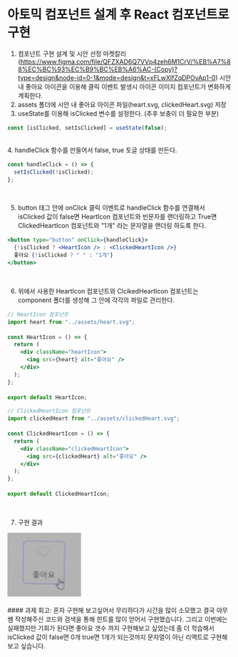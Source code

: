 # 아토믹 컴포넌트 설계 후 React 컴포넌트로 구현

1. 컴포넌트 구현 설계 및 시안 선정
   마켓칼리(https://www.figma.com/file/QFZXAD6Q7VVp4zeh6M1CrV/%EB%A7%88%EC%BC%93%EC%B9%BC%EB%A6%AC-(Copy)?type=design&node-id=0-1&mode=design&t=xFLwXIfZqDPOvAp1-0) 시안 내 좋아요 아이콘을 이용해 클릭 이벤트 발생시 아이콘 이미지 컴포넌트가 변화하게 계획한다.
   <br>
2. assets 폴더에 시안 내 좋아요 아이콘 파일(heart.svg, clickedHeart.svg) 저장
   <br>
3. useState를 이용해 isClicked 변수를 설정한다. (추후 보충이 더 필요한 부분)

```js
const [isClicked, setIsClicked] = useState(false);
```

<br>
4. handleClick 함수를 만들어서 false, true 토글 상태를 만든다.

```js
const handleClick = () => {
  setIsClicked(!isClicked);
};
```

<br>

5. button 태그 안에 onClick 클릭 이벤트로 handleClick 함수를 연결해서 isClicked 값이 false면 HeartIcon 컴포넌트와 빈문자를 랜더링하고 True면 ClickedHeartIcon 컴포넌트와 "1개" 라는 문자열을 랜더링 하도록 한다.

```jsx
<button type="button" onClick={handleClick}>
  {!isClicked ? <HeartIcon /> : <ClickedHeartIcon />}
  좋아요 {!isClicked ? " " : "1개"}
</button>
```

<br>

6. 위에서 사용한 HeartIcon 컴포넌트와 ClcikedHeartIcon 컴포넌트는 component 폴더를 생성해 그 안에 각각의 파일로 관리한다.

```jsx
// HeartIcon 컴포넌트
import heart from "../assets/heart.svg";

const HeartIcon = () => {
  return (
    <div className="heartIcon">
      <img src={heart} alt="좋아요" />
    </div>
  );
};

export default HeartIcon;
```

```jsx
// ClickedHeartIcon 컴포넌트
import clickedHeart from "../assets/clickedHeart.svg";

const ClickedHeartIcon = () => {
  return (
    <div className="clickedHeartIcon">
      <img src={clickedHeart} alt="좋아요" />
    </div>
  );
};

export default ClickedHeartIcon;
```

<br>

7. 구현 결과
   <br>

<img src="mission01.gif">

<br>

<br>
#### 과제 회고: 혼자 구현해 보고싶어서 무리하다가 시간을 많이 소모했고 결국 야무쌤 작성해주신 코드와 검색을 통해 힌트를 많이 얻어서 구현했습니다. 그리고 이번에는 실패했지만 기회가 된다면 좋아요 갯수 까지 구현해보고 싶었는데 좀 더 학습해서 isClicked 값이 false면 0개 true면 1개가 되는것까지 문자열이 아닌 리액트로 구현해 보고 싶습니다.
